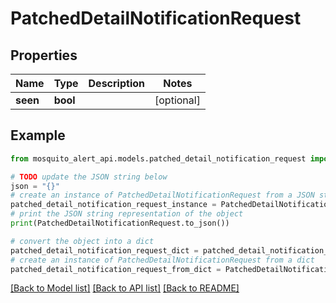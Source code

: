 # PatchedDetailNotificationRequest


## Properties

Name | Type | Description | Notes
------------ | ------------- | ------------- | -------------
**seen** | **bool** |  | [optional] 

## Example

```python
from mosquito_alert_api.models.patched_detail_notification_request import PatchedDetailNotificationRequest

# TODO update the JSON string below
json = "{}"
# create an instance of PatchedDetailNotificationRequest from a JSON string
patched_detail_notification_request_instance = PatchedDetailNotificationRequest.from_json(json)
# print the JSON string representation of the object
print(PatchedDetailNotificationRequest.to_json())

# convert the object into a dict
patched_detail_notification_request_dict = patched_detail_notification_request_instance.to_dict()
# create an instance of PatchedDetailNotificationRequest from a dict
patched_detail_notification_request_from_dict = PatchedDetailNotificationRequest.from_dict(patched_detail_notification_request_dict)
```
[[Back to Model list]](../README.md#documentation-for-models) [[Back to API list]](../README.md#documentation-for-api-endpoints) [[Back to README]](../README.md)


